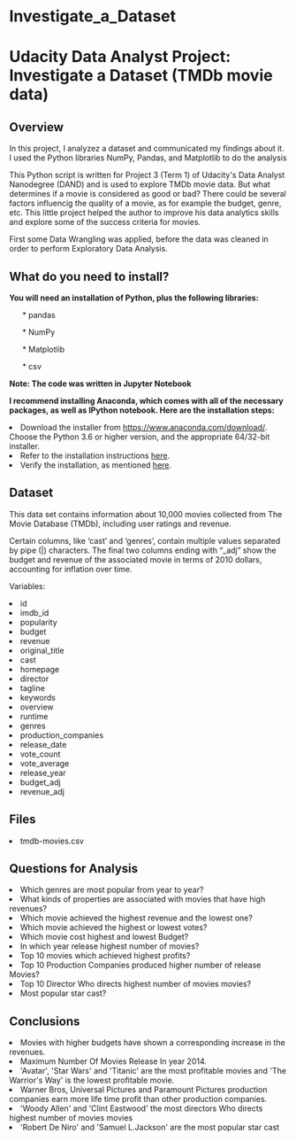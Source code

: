 # Investigate_a_Dataset

# Udacity Data Analyst Project: Investigate a Dataset (TMDb movie data)

## Overview

<p>In this project, I analyzez a dataset and communicated my findings about it. I used the Python libraries NumPy, Pandas, and Matplotlib to do the analysis</p>

<p>This Python script is written for Project 3 (Term 1) of Udacity's Data Analyst Nanodegree (DAND) and is used to explore TMDb movie data. But what determines if a movie is considered as good or bad? There could be several factors influencig the quality of a movie, as for example the budget, genre, etc. This little project helped the author to improve his data analytics skills and explore some of the success criteria for movies.</p>

<p>First some Data Wrangling was applied, before the data was cleaned in order to perform Exploratory Data Analysis.</p>

## What do you need to install?

<b>You will need an installation of Python, plus the following libraries:</b>

<ul>* pandas</ul>
<ul>* NumPy</ul>
<ul>* Matplotlib</ul>
<ul>* csv</ul>

<b> Note: The code was written in <b>Jupyter Notebook</b></b>

<b>I recommend installing Anaconda, which comes with all of the necessary packages, as well as IPython notebook. Here are the installation steps:</b>

<li>Download the installer from <a href="https://www.anaconda.com/download/">https://www.anaconda.com/download/</a>. Choose the Python 3.6 or higher version, and the appropriate 64/32-bit installer.

<li>Refer to the installation instructions <a href="https://docs.anaconda.com/anaconda/install/">here</a>.

<li>Verify the installation, as mentioned <a href="https://docs.anaconda.com/anaconda/install/verify-install/">here</a>.
  
## Dataset
  
<p>This data set contains information about 10,000 movies collected from The Movie Database (TMDb), including user ratings and revenue.</p>

<p>Certain columns, like ‘cast’ and ‘genres’, contain multiple values separated by pipe (|) characters. The final two columns ending with “_adj” show the budget and revenue of the associated movie in terms of 2010 dollars, accounting for inflation over time.</p>

Variables:

<li>id
<li>imdb_id
<li>popularity
<li>budget
<li>revenue
<li>original_title
<li>cast
<li>homepage
<li>director
<li>tagline
<li>keywords
<li>overview
<li>runtime
<li>genres
<li>production_companies
<li>release_date
<li>vote_count
<li>vote_average
<li>release_year
<li>budget_adj
<li>revenue_adj
</br>

## Files

<li>tmdb-movies.csv
  </br>
  
## Questions for Analysis

<li>Which genres are most popular from year to year?

<li>What kinds of properties are associated with movies that have high revenues?

<li>Which movie achieved the highest revenue and the lowest one?

<li>Which movie achieved the highest or lowest votes?

<li>Which movie cost highest and lowest Budget?

<li>In which year release highest number of movies?

<li>Top 10 movies which achieved highest profits?

<li>Top 10 Production Companies produced higher number of release Movies?

<li>Top 10 Director Who directs highest number of movies movies?

<li>Most popular star cast?
  </br>
  
## Conclusions

<li>Movies with higher budgets have shown a corresponding increase in the revenues.
<li>Maximum Number Of Movies Release In year 2014.
<li>'Avatar', 'Star Wars' and 'Titanic' are the most profitable movies and 'The Warrior's Way' is the lowest profitable movie.
<li>Warner Bros, Universal Pictures and Paramount Pictures production companies earn more life time profit than other production companies.
<li>'Woody Allen' and 'Clint Eastwood' the most directors Who directs highest number of movies movies
<li>'Robert De Niro' and 'Samuel L.Jackson' are the most popular star cast
  </br>



  
